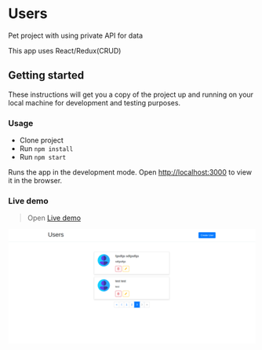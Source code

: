 # Users

Pet project with using private API for data

This app uses React/Redux(CRUD)

## Getting started

These instructions will get you a copy of the project up and running on your local machine for development and testing purposes.

### Usage

- Clone project
- Run `npm install`
- Run `npm start`

Runs the app in the development mode.
Open [http://localhost:3000](http://localhost:3000) to view it in the browser.

### Live demo

> Open [Live demo](https://ihor-onyshchuk.github.io/users/)

![cover for app](https://github.com/Ihor-Onyshchuk/users/blob/master/preview.png 'preview')
